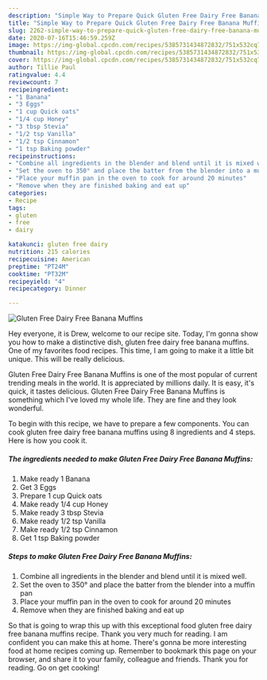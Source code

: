 ```yaml
---
description: "Simple Way to Prepare Quick Gluten Free Dairy Free Banana Muffins"
title: "Simple Way to Prepare Quick Gluten Free Dairy Free Banana Muffins"
slug: 2262-simple-way-to-prepare-quick-gluten-free-dairy-free-banana-muffins
date: 2020-07-16T15:46:59.259Z
image: https://img-global.cpcdn.com/recipes/5385731434872832/751x532cq70/gluten-free-dairy-free-banana-muffins-recipe-main-photo.jpg
thumbnail: https://img-global.cpcdn.com/recipes/5385731434872832/751x532cq70/gluten-free-dairy-free-banana-muffins-recipe-main-photo.jpg
cover: https://img-global.cpcdn.com/recipes/5385731434872832/751x532cq70/gluten-free-dairy-free-banana-muffins-recipe-main-photo.jpg
author: Tillie Paul
ratingvalue: 4.4
reviewcount: 7
recipeingredient:
- "1 Banana"
- "3 Eggs"
- "1 cup Quick oats"
- "1/4 cup Honey"
- "3 tbsp Stevia"
- "1/2 tsp Vanilla"
- "1/2 tsp Cinnamon"
- "1 tsp Baking powder"
recipeinstructions:
- "Combine all ingredients in the blender and blend until it is mixed well."
- "Set the oven to 350° and place the batter from the blender into a muffin pan"
- "Place your muffin pan in the oven to cook for around 20 minutes"
- "Remove when they are finished baking and eat up"
categories:
- Recipe
tags:
- gluten
- free
- dairy

katakunci: gluten free dairy 
nutrition: 215 calories
recipecuisine: American
preptime: "PT24M"
cooktime: "PT32M"
recipeyield: "4"
recipecategory: Dinner

---
```



![Gluten Free Dairy Free Banana Muffins](https://img-global.cpcdn.com/recipes/5385731434872832/751x532cq70/gluten-free-dairy-free-banana-muffins-recipe-main-photo.jpg)

Hey everyone, it is Drew, welcome to our recipe site. Today, I'm gonna show you how to make a distinctive dish, gluten free dairy free banana muffins. One of my favorites food recipes. This time, I am going to make it a little bit unique. This will be really delicious.



Gluten Free Dairy Free Banana Muffins is one of the most popular of current trending meals in the world. It is appreciated by millions daily. It is easy, it's quick, it tastes delicious. Gluten Free Dairy Free Banana Muffins is something which I've loved my whole life. They are fine and they look wonderful.


To begin with this recipe, we have to prepare a few components. You can cook gluten free dairy free banana muffins using 8 ingredients and 4 steps. Here is how you cook it.

<!--inarticleads1-->

##### The ingredients needed to make Gluten Free Dairy Free Banana Muffins:

1. Make ready 1 Banana
1. Get 3 Eggs
1. Prepare 1 cup Quick oats
1. Make ready 1/4 cup Honey
1. Make ready 3 tbsp Stevia
1. Make ready 1/2 tsp Vanilla
1. Make ready 1/2 tsp Cinnamon
1. Get 1 tsp Baking powder




<!--inarticleads2-->

##### Steps to make Gluten Free Dairy Free Banana Muffins:

1. Combine all ingredients in the blender and blend until it is mixed well.
1. Set the oven to 350° and place the batter from the blender into a muffin pan
1. Place your muffin pan in the oven to cook for around 20 minutes
1. Remove when they are finished baking and eat up




So that is going to wrap this up with this exceptional food gluten free dairy free banana muffins recipe. Thank you very much for reading. I am confident you can make this at home. There's gonna be more interesting food at home recipes coming up. Remember to bookmark this page on your browser, and share it to your family, colleague and friends. Thank you for reading. Go on get cooking!

